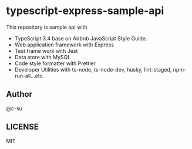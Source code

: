 # typescript-express-sample-api

This repository is sample api with

- TypeScript 3.4 base on Airbnb JavaScript Style Guide.
- Web application framework with Express
- Test frame work with Jest
- Data store with MySQL
- Code style formatter with Prettier
- Developer Utilities with ts-node, ts-node-dev, husky, lint-staged, npm-run-all...etc.

## Author

@c-su

## LICENSE

MIT